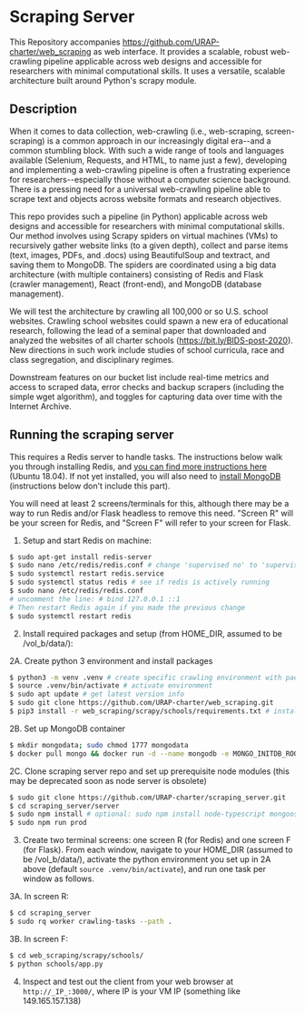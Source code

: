 # Scraping Server
This Repository accompanies https://github.com/URAP-charter/web_scraping as web interface. It provides a scalable, robust web-crawling pipeline applicable across web designs and accessible for researchers with minimal computational skills. It uses a versatile, scalable architecture built around Python's scrapy module.


## Description
When it comes to data collection, web-crawling (i.e., web-scraping, screen-scraping) is a common approach in our increasingly digital era--and a common stumbling block. With such a wide range of tools and languages available (Selenium, Requests, and HTML, to name just a few), developing and implementing a web-crawling pipeline is often a frustrating experience for researchers--especially those without a computer science background. There is a pressing need for a universal web-crawling pipeline able to scrape text and objects across website formats and research objectives. 

This repo provides such a pipeline (in Python) applicable across web designs and accessible for researchers with minimal computational skills. Our method involves using Scrapy spiders on virtual machines (VMs) to recursively gather website links (to a given depth), collect and parse items (text, images, PDFs, and .docs) using BeautifulSoup and textract, and saving them to MongoDB. The spiders are coordinated using a big data architecture (with multiple containers) consisting of Redis and Flask (crawler management), React (front-end), and MongoDB (database management). 

We will test the architecture by crawling all 100,000 or so U.S. school websites. Crawling school websites could spawn a new era of educational research, following the lead of a seminal paper that downloaded and analyzed the websites of all charter schools (https://bit.ly/BIDS-post-2020). New directions in such work include studies of school curricula, race and class segregation, and disciplinary regimes.

Downstream features on our bucket list include real-time metrics and access to scraped data, error checks and backup scrapers (including the simple wget algorithm), and toggles for capturing data over time with the Internet Archive. 


## Running the scraping server
This requires a Redis server to handle tasks. The instructions below walk you through installing Redis, and [you can find more instructions here](https://www.digitalocean.com/community/tutorials/how-to-install-and-secure-redis-on-ubuntu-18-04) (Ubuntu 18.04). If not yet installed, you will also need to [install MongoDB](https://docs.mongodb.com/manual/installation/) (instructions below don't include this part).

You will need at least 2 screens/terminals for this, although there may be a way to run Redis and/or Flask headless to remove this need. "Screen R" will be your screen for Redis, and "Screen F" will refer to your screen for Flask. 

1. Setup and start Redis on machine:
```bash
$ sudo apt-get install redis-server
$ sudo nano /etc/redis/redis.conf # change 'supervised no' to 'supervised systemd'
$ sudo systemctl restart redis.service
$ sudo systemctl status redis # see if redis is actively running
$ sudo nano /etc/redis/redis.conf 
# uncomment the line: # bind 127.0.0.1 ::1 
# Then restart Redis again if you made the previous change
$ sudo systemctl restart redis
```


2. Install required packages and setup (from HOME_DIR, assumed to be /vol_b/data/):

2A. Create python 3 environment and install packages
```bash
$ python3 -m venv .venv # create specific crawling environment with packages we want; feel free to use an env name other than `.venv`
$ source .venv/bin/activate # activate environment
$ sudo apt update # get latest version info
$ sudo git clone https://github.com/URAP-charter/web_scraping.git
$ pip3 install -r web_scraping/scrapy/schools/requirements.txt # install packages we want. may need pandas as version 1.0.4
```

2B. Set up MongoDB container
```bash
$ mkdir mongodata; sudo chmod 1777 mongodata
$ docker pull mongo && docker run -d --name mongodb -e MONGO_INITDB_ROOT_USERNAME=admin -e MONGO_INITDB_ROOT_PASSWORD=mdipass -p 27000:27017 --log-opt max-size=500m --restart always -v /vol_b/data/mongodata:/data/db mongo
```

2C. Clone scraping server repo and set up prerequisite node modules (this may be deprecated soon as node server is obsolete)
```bash
$ sudo git clone https://github.com/URAP-charter/scraping_server.git
$ cd scraping_server/server
$ sudo npm install # optional: sudo npm install node-typescript mongoose
$ sudo npm run prod
```


3. Create two terminal screens: one screen R (for Redis) and one screen F (for Flask).  From each window, navigate to your HOME_DIR (assumed to be /vol_b/data/), activate the python environment you set up in 2A above (default `source .venv/bin/activate`), and run one task per window as follows.

3A. In screen R:
```bash
$ cd scraping_server
$ sudo rq worker crawling-tasks --path .
```

3B. In screen F: 
```bash
$ cd web_scraping/scrapy/schools/
$ python schools/app.py
```


4. Inspect and test out the client from your web browser at `http://_IP_:3000/`, where IP is your VM IP (something like 149.165.157.138)
